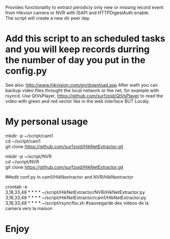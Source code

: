 Provides functionality to extract perodicly only new or missing record event from Hikvion camera or NVR with ISAPI and HTTPDigestAuth enable.  
The script will create a new dir peer day.  
# Add this script to an scheduled tasks and you will keep records durring the number of day you put in the config.py  
See also: http://www.hikvision.com/en/download.asp
After wath you can backup video files throught the local network or the net, for example with rsyncd. Use QtVsPlayer, https://github.com/surfzoid/QtVsPlayer to read the video with green and red vector like in the web interface BUT Localy.  

# My personal usage  

mkdir -p ~/script/cam1  
cd ~/script/cam1  
git clone https://github.com/surfzoid/HikNetExtractor.git  

mkdir -p ~/script/NVR  
cd ~/script/NVR  
git clone https://github.com/surfzoid/HikNetExtractor.git  

##edit conf.py in cam1/HikNextractor and NVR/HikNextractor  

crontab -e  
3,18,33,48 * * * * ~/script/HikNetExtractor/NVR/HikNetExtractor.py  
3,18,33,48 * * * * ~/script/HikNetExtractor/cam1/HikNetExtractor.py  
3,18,33,48 * * * * ~/script/rsyncfbx.sh #sauvegarde des videos de la camera vers la maison  
 
# Enjoy
